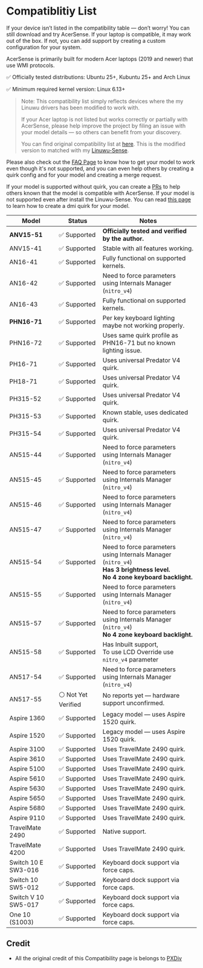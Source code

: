 # Compatiblitiy List
If your device isn’t listed in the compatibility table — don’t worry! You can still download and try AcerSense. If your laptop is compatible, it may work out of the box. If not, you can add support by creating a custom configuration for your system.

AcerSense is primarily built for modern Acer laptops (2019 and newer) that use WMI protocols.

✅ Officially tested distributions: Ubuntu 25+, Kubuntu 25+ and Arch Linux

✅ Minimum required kernel version: Linux 6.13+

> Note: This compatibility list simply reflects devices where the my Linuwu drivers has been modified to work with.
>
> If your Acer laptop is not listed but works correctly or partially with AcerSense, please help improve the project by filing an issue with your model details — so others can benefit from your discovery.
>
> You can find original compatibility list at [here](https://github.com/PXDiv/Div-Acer-Manager-Max/blob/main/Compatibility.md). This is the modified version to matched with my [Linuwu-Sense](https://github.com/kleqing/Linuwu-Sense/tree/main).
>

Please also check out the [FAQ Page](https://github.com/PXDiv/Div-Acer-Manager-Max/blob/main/FAQ.md) to know how to get your model to work even though it's not supported, and you can even help others by creating a quirk config and for your model and creating a merge request. 

If your model is supported without quirk, you can create a [PRs](https://github.com/kleqing/AcerSense/pulls) to help others known that the model is compatible with AcerSense. If your model is not supported even after install the Linuwu-Sense. You can read [this page](https://github.com/kleqing/Acer-Sense?tab=readme-ov-file#-i-want-to-add-support-for-my-own-model-) to learn how to create a dmi quirk for your model.


| Model               | Status                 | Notes                                                            |
| ------------------- | ---------------------- | ---------------------------------------------------------------- |
| **ANV15-51**        | ✅ Supported      | **Officially tested and verified by the author.**                     |
| ANV15-41            | ✅ Supported            | Stable with all features working.                                |
| AN16-41             | ✅ Supported            | Fully functional on supported kernels.                           |
| AN16-42             | ✅ Supported            | Need to force parameters <br> using Internals Manager (`nitro_v4`) |
| AN16-43             | ✅ Supported            | Fully functional on supported kernels.                           |
| **PHN16-71**        | ✅ Supported |  Per key keyboard lighting maybe not working properly.                 |
| PHN16-72            | ✅ Supported            | Uses same quirk profile as PHN16-71 but no known lighting issue. |
| PH16-71             | ✅ Supported            | Uses universal Predator V4 quirk.                                |
| PH18-71             | ✅ Supported            | Uses universal Predator V4 quirk.                                |
| PH315-52            | ✅ Supported            | Uses universal Predator V4 quirk.                              |
| PH315-53            | ✅ Supported            | Known stable, uses dedicated quirk.                              |
| PH315-54            | ✅ Supported            | Uses universal Predator V4 quirk.                              |
| AN515-44            | ✅ Supported | Need to force parameters <br> using Internals Manager (`nitro_v4`) |
| AN515-45            | ✅ Supported | Need to force parameters <br> using Internals Manager (`nitro_v4`) |
| AN515-46            | ✅ Supported | Need to force parameters <br> using Internals Manager (`nitro_v4`) |
| AN515-47            | ✅ Supported | Need to force parameters <br> using Internals Manager (`nitro_v4`) |
| AN515-54            | ✅ Supported | Need to force parameters <br> using Internals Manager (`nitro_v4`) <br> **Has 3 brightness level.** <br> **No 4 zone keyboard backlight.** |
| AN515-55            | ✅ Supported | Need to force parameters <br> using Internals Manager (`nitro_v4`) |
| AN515-57            | ✅ Supported | Need to force parameters <br> using Internals Manager (`nitro_v4`) <br> **No 4 zone keyboard backlight.** |
| AN515-58            | ✅ Supported | Has Inbuilt support, <br> To use LCD Override use `nitro_v4` parameter |
| AN517-54            | ✅ Supported | Need to force parameters <br> using Internals Manager (`nitro_v4`) |
| AN517-55            | ⚪ Not Yet Verified     | No reports yet — hardware support unconfirmed.                   |
| Aspire 1360         | ✅ Supported            | Legacy model — uses Aspire 1520 quirk.                           |
| Aspire 1520         | ✅ Supported            | Legacy model — uses Aspire 1520 quirk.                           |
| Aspire 3100         | ✅ Supported            | Uses TravelMate 2490 quirk.                                      |
| Aspire 3610         | ✅ Supported            | Uses TravelMate 2490 quirk.                                      |
| Aspire 5100         | ✅ Supported            | Uses TravelMate 2490 quirk.                                      |
| Aspire 5610         | ✅ Supported            | Uses TravelMate 2490 quirk.                                      |
| Aspire 5630         | ✅ Supported            | Uses TravelMate 2490 quirk.                                      |
| Aspire 5650         | ✅ Supported            | Uses TravelMate 2490 quirk.                                      |
| Aspire 5680         | ✅ Supported            | Uses TravelMate 2490 quirk.                                      |
| Aspire 9110         | ✅ Supported            | Uses TravelMate 2490 quirk.                                      |
| TravelMate 2490     | ✅ Supported            | Native support.                                                  |
| TravelMate 4200     | ✅ Supported            | Uses TravelMate 2490 quirk.                                      |
| Switch 10 E SW3-016 | ✅ Supported            | Keyboard dock support via force caps.                            |
| Switch 10 SW5-012   | ✅ Supported            | Keyboard dock support via force caps.                            |
| Switch V 10 SW5-017 | ✅ Supported            | Keyboard dock support via force caps.                            |
| One 10 (S1003)      | ✅ Supported            | Keyboard dock support via force caps.                            |

## Credit

- All the original credit of this Compatibility page is belongs to [PXDiv](https://github.com/PXDiv)